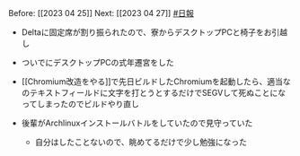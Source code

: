 Before: [[2023 04 25]]
Next: [[2023 04 27]]
[#日報](日報/日報.md)

- Deltaに固定席が割り振られたので、寮からデスクトップPCと椅子をお引越し
- ついでにデスクトップPCの式年遷宮をした

- [[Chromium改造をやる]]で先日ビルドしたChromiumを起動したら、適当なのテキストフィールドに文字を打とうとするだけでSEGVして死ぬことになってしまったのでビルドやり直し
- 後輩がArchlinuxインストールバトルをしていたので見守っていた
	- 自分はしたことないので、眺めてるだけで少し勉強になった
